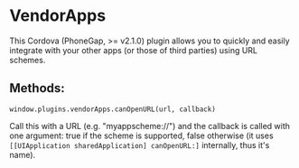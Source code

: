 VendorApps
==========

This Cordova (PhoneGap, >= v2.1.0) plugin allows you to quickly and
easily integrate with your other apps (or those of third parties) using
URL schemes.

Methods:
--------

`window.plugins.vendorApps.canOpenURL(url, callback)`

Call this with a URL (e.g. "myappscheme://") and the callback is called
with one argument: true if the scheme is supported, false otherwise (it
uses `[[UIApplication sharedApplication] canOpenURL:]` internally, thus
it's name).
